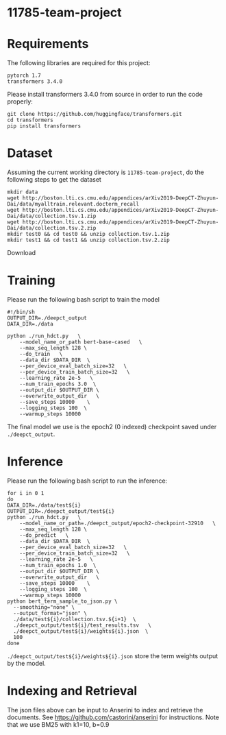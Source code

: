 # 11785-team-project

# Requirements 
The following libraries are required for this project: 
```
pytorch 1.7
transformers 3.4.0
```

Please install transformers 3.4.0 from source in order to run the code properly: 
```
git clone https://github.com/huggingface/transformers.git
cd transformers
pip install transformers
```

# Dataset
Assuming the current working directory is `11785-team-project`, do the following steps to get the dataset 
```
mkdir data
wget http://boston.lti.cs.cmu.edu/appendices/arXiv2019-DeepCT-Zhuyun-Dai/data/myalltrain.relevant.docterm_recall
wget http://boston.lti.cs.cmu.edu/appendices/arXiv2019-DeepCT-Zhuyun-Dai/data/collection.tsv.1.zip
wget http://boston.lti.cs.cmu.edu/appendices/arXiv2019-DeepCT-Zhuyun-Dai/data/collection.tsv.2.zip
mkdir test0 && cd test0 && unzip collection.tsv.1.zip 
mkdir test1 && cd test1 && unzip collection.tsv.2.zip
```
Download 

# Training
Please run the following bash script to train the model
```
#!/bin/sh
OUTPUT_DIR=./deepct_output
DATA_DIR=./data

python ./run_hdct.py   \
    --model_name_or_path bert-base-cased   \
    --max_seq_length 128 \
    --do_train   \
    --data_dir $DATA_DIR  \
    --per_device_eval_batch_size=32   \
    --per_device_train_batch_size=32   \
    --learning_rate 2e-5   \
    --num_train_epochs 3.0  \
    --output_dir $OUTPUT_DIR \
    --overwrite_output_dir   \
    --save_steps 10000    \
    --logging_steps 100  \
    --warmup_steps 10000
```
The final model we use is the epoch2 (0 indexed) checkpoint saved under `./deepct_output`. 

# Inference
Please run the following bash script to run the inference: 
```
for i in 0 1 
do 
DATA_DIR=./data/test${i}
OUTPUT_DIR=./deepct_output/test${i}
python ./run_hdct.py   \
    --model_name_or_path=./deepct_output/epoch2-checkpoint-32910   \
    --max_seq_length 128 \
    --do_predict   \
    --data_dir $DATA_DIR  \
    --per_device_eval_batch_size=32   \
    --per_device_train_batch_size=32   \
    --learning_rate 2e-5   \
    --num_train_epochs 1.0  \
    --output_dir $OUTPUT_DIR \
    --overwrite_output_dir   \
    --save_steps 10000    \
    --logging_steps 100  \
    --warmup_steps 10000
python bert_term_sample_to_json.py \
  --smoothing="none" \
  --output_format="json" \
  ./data/test${i}/collection.tsv.${i+1}  \
  ./deepct_output/test${i}/test_results.tsv   \
  ./deepct_output/test${i}/weights${i}.json  \
  100
done 
```
`./deepct_output/test${i}/weights${i}.json` store the term weights output by the model. 

# Indexing and Retrieval 
The json files above can be input to Anserini to index and retrieve the documents. See https://github.com/castorini/anserini for instructions. Note that we use BM25 with k1=10, b=0.9
